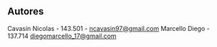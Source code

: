 ## Autores

Cavasin Nicolas - 143.501 - ncavasin97@gmail.com
Marcello Diego - 137.714 diegomarcello_17@gmail.com
